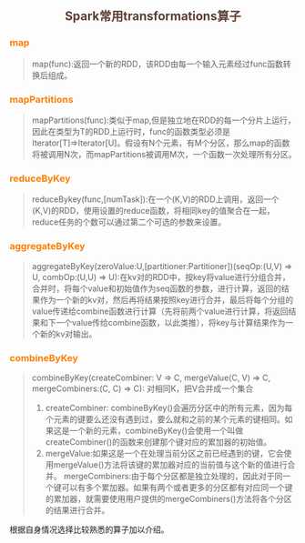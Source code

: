 ## <center><font color=#5C4033>Spark常用transformations算子</font></center>

### <font color=#FF7F00>map</font>

>map(func):返回一个新的RDD，该RDD由每一个输入元素经过func函数转换后组成。


### <font color=#FF7F00>mapPartitions</font>
>mapPartitions(func):类似于map,但是独立地在RDD的每一个分片上运行，因此在类型为T的RDD上运行时，func的函数类型必须是Iterator[T]=>Iterator[U]。假设有N个元素，有M个分区，那么map的函数将被调用N次，而mapPartitions被调用M次，一个函数一次处理所有分区。

### <font color=#FF7F00>reduceByKey</font>
>reduceBykey(func,[numTask]):在一个(K,V)的RDD上调用，返回一个(K,V)的RDD，使用设置的reduce函数，将相同key的值聚合在一起，reduce任务的个数可以通过第二个可选的参数来设置。

### <font color=#FF7F00>aggregateByKey</font>
> aggregateByKey(zeroValue:U,[partitioner:Partitioner])(seqOp:(U,V) => U, combOp:(U,U) => U):在kv对的RDD中，按key将value进行分组合并，合并时，将每个value和初始值作为seq函数的参数，进行计算，返回的结果作为一个新的kv对，然后再将结果按照key进行合并，最后将每个分组的value传递给combine函数进行计算（先将前两个value进行计算，将返回结果和下一个value传给combine函数，以此类推），将key与计算结果作为一个新的kv对输出。


### <font color=#FF7F00>combineByKey</font>
> combineByKey(createCombiner: V => C, mergeValue(C, V) => C, mergeCombiners:(C, C) => C):
> 对相同K，把V合并成一个集合
> 1. createCombiner: combineByKey()会遍历分区中的所有元素，因为每个元素的键要么还没有遇到过，要么就和之前的某个元素的键相同。如果这是一个新的元素，combineByKey()会使用一个叫做 createCombiner()的函数来创建那个键对应的累加器的初始值。
> 2. mergeValue:如果这是一个在处理当前分区之前已经遇到的键，它会使用mergeValue()方法将该键的累加器对应的当前值与这个新的值进行合并。
> mergeCombiners:由于每个分区都是独立处理的，因此对于同一个键可以有多个累加器。如果有两个或者更多的分区都有对应同一个键的累加器，就需要使用用户提供的mergeCombiners()方法将各个分区的结果进行合并。

根据自身情况选择比较熟悉的算子加以介绍。
